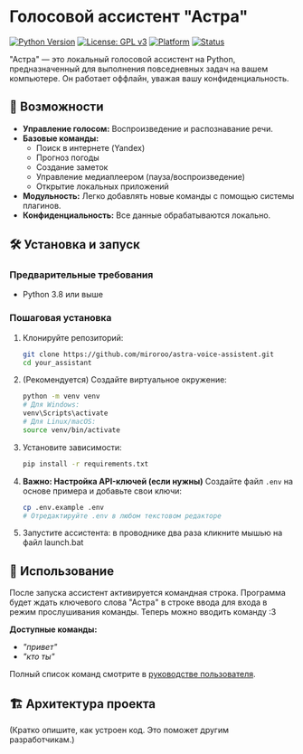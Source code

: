 # Голосовой ассистент "Астра"

[![Python Version](https://img.shields.io/badge/python-3.8%2B-blue)](https://www.python.org/)
[![License: GPL v3](https://img.shields.io/badge/License-GPLv3-blue.svg)](https://www.gnu.org/licenses/gpl-3.0)
[![Platform](https://img.shields.io/badge/platform-windows%20%7C%20linux%20%7C%20macOS-lightgrey)]()
[![Status](https://img.shields.io/badge/status-active-brightgreen)]()

"Астра" — это локальный голосовой ассистент на Python, предназначенный для выполнения повседневных задач на вашем компьютере. Он работает оффлайн, уважая вашу конфиденциальность.

## 🚀 Возможности

*   **Управление голосом:** Воспроизведение и распознавание речи.
*   **Базовые команды:**
    *   Поиск в интернете (Yandex)
    *   Прогноз погоды
    *   Создание заметок
    *   Управление медиаплеером (пауза/воспроизведение)
    *   Открытие локальных приложений
*   **Модульность:** Легко добавлять новые команды с помощью системы плагинов.
*   **Конфиденциальность:** Все данные обрабатываются локально.

## 🛠️ Установка и запуск

### Предварительные требования

*   Python 3.8 или выше

### Пошаговая установка

1.  Клонируйте репозиторий:
    ```bash
    git clone https://github.com/miroroo/astra-voice-assistent.git
    cd your_assistant
    ```

2.  (Рекомендуется) Создайте виртуальное окружение:
    ```bash
    python -m venv venv
    # Для Windows:
    venv\Scripts\activate
    # Для Linux/macOS:
    source venv/bin/activate
    ```

3.  Установите зависимости:
    ```bash
    pip install -r requirements.txt
    ```

4.  **Важно: Настройка API-ключей (если нужны)**
    Создайте файл `.env` на основе примера и добавьте свои ключи:
    ```bash
    cp .env.example .env
    # Отредактируйте .env в любом текстовом редакторе
    ```

5.  Запустите ассистента:
    в проводнике два раза кликните мышью на файл launch.bat

## 🎯 Использование

После запуска ассистент активируется командная строка. Программа будет ждать ключевого слова "Астра" в строке ввода для входа в режим прослушивания команды. Теперь можно вводить команду :3

**Доступные команды:**
*   *"привет"*
*   *"кто ты"*

Полный список команд смотрите в [руководстве пользователя](docs/USAGE_GUIDE.md).

## 🏗️ Архитектура проекта

(Кратко опишите, как устроен код. Это поможет другим разработчикам.)
